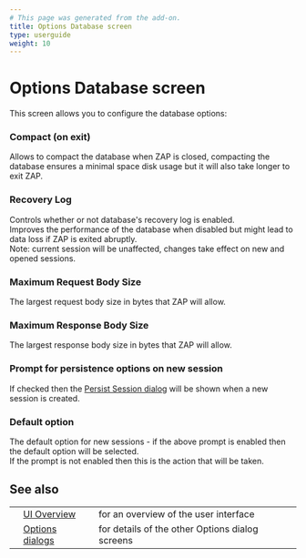 ```yaml
---
# This page was generated from the add-on.
title: Options Database screen
type: userguide
weight: 10
---
```


# Options Database screen

This screen allows you to configure the database options:

### Compact (on exit)

Allows to compact the database when ZAP is closed, compacting the database ensures a minimal space disk usage but it will also take longer to exit ZAP.

### Recovery Log

Controls whether or not database's recovery log is enabled.  
Improves the performance of the database when disabled but might lead to data loss if ZAP is exited abruptly.  
Note: current session will be unaffected, changes take effect on new and opened sessions.

### Maximum Request Body Size

The largest request body size in bytes that ZAP will allow.

### Maximum Response Body Size

The largest response body size in bytes that ZAP will allow.

### Prompt for persistence options on new session

If checked then the [Persist Session dialog](/docs/desktop/ui/dialogs/persistsession/) will be shown when a new session is created.

### Default option

The default option for new sessions - if the above prompt is enabled then the default option will be selected.  
If the prompt is not enabled then this is the action that will be taken.

## See also

|   |                                                      |                                                 |
|---|------------------------------------------------------|-------------------------------------------------|
|   | [UI Overview](/docs/desktop/ui/)                     | for an overview of the user interface           |
|   | [Options dialogs](/docs/desktop/ui/dialogs/options/) | for details of the other Options dialog screens |
